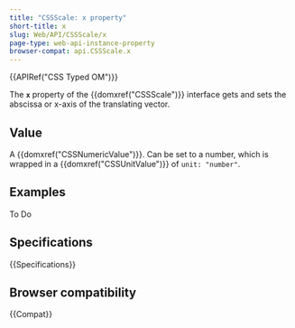 ```yaml
---
title: "CSSScale: x property"
short-title: x
slug: Web/API/CSSScale/x
page-type: web-api-instance-property
browser-compat: api.CSSScale.x
---
```


{{APIRef("CSS Typed OM")}}

The **`x`** property of the
{{domxref("CSSScale")}} interface gets and sets the abscissa or x-axis of the
translating vector.

## Value

A {{domxref("CSSNumericValue")}}. Can be set to a number, which is wrapped in a
{{domxref("CSSUnitValue")}} of `unit: "number"`.

## Examples

To Do

## Specifications

{{Specifications}}

## Browser compatibility

{{Compat}}
